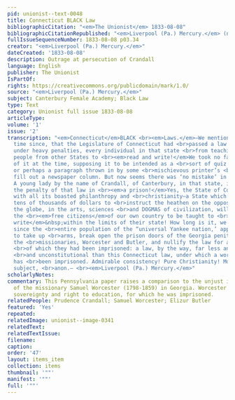 ```yaml
---
pid: unionist--text-0048
title: Connecticut BLACK Law
bibliographicCitation: "<em>The Unionist</em> 1833-08-08"
bibliographicCitationRepublished: "<em>Liverpool (Pa.) Mercury.</em> (not researched)"
fullIssueSequenceNumber: 1833-08-08 p03.34
creator: "<em>Liverpool (Pa.) Mercury.</em>"
dateCreated: '1833-08-08'
description: Outrage at persecution of Crandall
language: English
publisher: The Unionist
IsPartOf: 
rights: https://creativecommons.org/publicdomain/mark/1.0/
source: "<em>Liverpool (Pa.) Mercury.</em>"
subject: Canterbury Female Academy; Black Law
type: Text
category: Unionist full issue 1833-08-08
articleType: 
volume: '1'
issue: '2'
transcription: "<em>Connecticut</em>BLACK <br><em>Laws.</em>—We mentioned, a short
  time since, that the Legislature of Connecticut had <br>passed a law forbidding
  under heavy penalties, every individual in that state <br>from teaching colored
  people from other States to <br><em>read and write!</em>We took no farther notice
  of it at the time, supposing it to be intended as a <br>sort of quiz upon the Yankees,
  or perhaps a paragraph thrown in by some <br>mischievous printer’s <br><em>imp,</em>to
  fill out a newspaper column. But now seems there was ‘no mistake’ in the <br>matter.
  A young lady by the name of Crandall, of Canterbury, in that state, is <br>now suffering
  the penalty of that law in <br><em>a prison!</em>Yes, the State of Connecticut,
  with all its boasted philanthropy and <br>christianity—a State which annually sends
  tens of thousands of dollars to <br>instruct the heathen on the opposite side of
  the globe, in the arts, sciences <br>and DOGMAS of civilization, will not allow
  the <br><em>free citizens</em>of our own country to be taught to <br><em>read and
  write</em>&nbsp;within the limits of their state! How long is it, we would ask,
  since the <br>entire population of the “universal Yankee nation,’ appeared ready
  to take up <br>arms, break open the prison doors of the Georgia penitentiary, release
  the <br>missionaries, Worcester and Butler, and nullify the law for a willful violation
  <br>of which they had been imprisoned: a law, by the way, far less anti-republican
  <br>and unconstitutional than this Connecticut law, under which a worthy female
  has <br>been imprisoned. Admirable consistency! Pure Christianity! More on this
  subject, <br>anon.— <br><em>Liverpool (Pa.) Mercury.</em>"
scholarlyNotes: 
commentary: This Pennsylvania paper raises a comparison to the unjust imprisonment
  of the missionary Samuel Worcester (1798-1859) in Georgia. Worcester defended Cherokee
  sovereignty and right to education, for which he was imprisoned.
relatedPeople: Prudence Crandall; Samuel Worcester; Elizur Butler
featured: 'Yes'
repeated: 
relatedImage: unionist--image-0341
relatedText: 
relatedTextIssue: 
filename: 
caption: 
order: '47'
layout: items_item
collection: items
thumbnail: '""'
manifest: '""'
full: '""'
---
```

